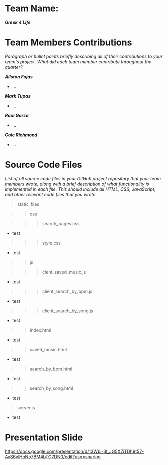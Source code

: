 # Team Name: 
___Greek 4 Life___

# Team Members Contributions

*Paragraph or bullet points briefly describing all of their contributions to your team's project. What did each team member contribute throughout the quarter?*

___Allston Fojas___
* ...

___Mark Tupas___ 
* ...

___Raul Garza___
* ...

___Cole Richmond___
* ...

# Source Code Files

*List of all source code files in your GitHub project repository that your team members wrote, along with a brief description of what functionality is implemented in each file. This should include all HTML, CSS, JavaScript, and other relevant code files that you wrote.*

> static_files

>> css

>>> search_pages.css

* test

>>> style.css

* test

>> js

>>> cient_saved_music.js

* test

>>> client_search_by_bpm.js

* test

>>> client_search_by_song.js

* test

>> index.html

* test

>> saved_music.html

* test

>> search_by_bpm.html

* test

>> search_by_song.html

* test

> server.js

* test

# Presentation Slide

https://docs.google.com/presentation/d/13Wbi-3l_JG5X7iTDh9t57-AvS6vlHoNo7BM4bTO7DN0/edit?usp=sharing
